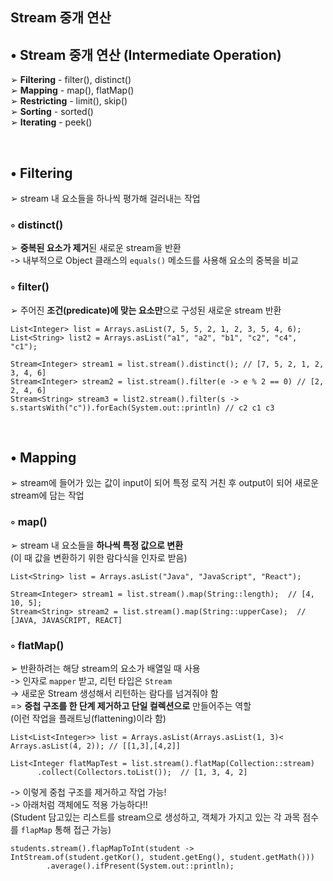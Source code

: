 Stream 중개 연산
------

## • Stream 중개 연산 (Intermediate Operation)  
➢ **Filtering** - filter(), distinct()  
➢ **Mapping** - map(), flatMap()  
➢ **Restricting** - limit(), skip()  
➢ **Sorting** - sorted()  
➢ **Iterating** - peek()  

&nbsp;  

## • Filtering  
➢ stream 내 요소들을 하나씩 평가해 걸러내는 작업  

### ◦ distinct()  
➢ **중복된 요소가 제거**된 새로운 stream을 반환  
-> 내부적으로 Object 클래스의 `equals()` 메소드를 사용해 요소의 중복을 비교  

### ◦ filter()  
➢ 주어진 **조건(predicate)에 맞는 요소만**으로 구성된 새로운 stream 반환  

```
List<Integer> list = Arrays.asList(7, 5, 5, 2, 1, 2, 3, 5, 4, 6);
List<String> list2 = Arrays.asList("a1", "a2", "b1", "c2", "c4", "c1");

Stream<Integer> stream1 = list.stream().distinct(); // [7, 5, 2, 1, 2, 3, 4, 6]
Stream<Integer> stream2 = list.stream().filter(e -> e % 2 == 0) // [2, 2, 4, 6]
Stream<String> stream3 = list2.stream().filter(s -> s.startsWith("c")).forEach(System.out::println) // c2 c1 c3
```

&nbsp;  

## • Mapping  
➢ stream에 들어가 있는 값이 input이 되어 특정 로직 거친 후 output이 되어 새로운 stream에 담는 작업  

### ◦ map()  
➢ stream 내 요소들을 **하나씩 특정 값으로 변환**  
(이 때 값을 변환하기 위한 람다식을 인자로 받음)  
```
List<String> list = Arrays.asList("Java", "JavaScript", "React");

Stream<Integer> stream1 = list.stream().map(String::length);  // [4, 10, 5];
Stream<String> stream2 = list.stream().map(String::upperCase);  // [JAVA, JAVASCRIPT, REACT]
```

### ◦ flatMap()  
➢ 반환하려는 해당 stream의 요소가 배열일 때 사용  
-> 인자로 `mapper` 받고, 리턴 타입은 `Stream`  
-> 새로운 Stream 생성해서 리턴하는 람다를 넘겨줘야 함  
=> **중첩 구조를 한 단계 제거하고 단일 컬렉션으로** 만들어주는 역할  
(이런 작업을 플래트닝(flattening)이라 함)  
```
List<List<Integer>> list = Arrays.asList(Arrays.asList(1, 3)< Arrays.asList(4, 2)); // [[1,3],[4,2]]

List<Integer flatMapTest = list.stream().flatMap(Collection::stream)
      .collect(Collectors.toList());  // [1, 3, 4, 2]
```
-> 이렇게 중첩 구조를 제거하고 작업 가능!  
-> 아래처럼 객체에도 적용 가능하다!!  
(Student 담고있는 리스트를 stream으로 생성하고, 객체가 가지고 있는 각 과목 점수를 `flapMap` 통해 접근 가능)  
```
students.stream().flapMapToInt(student -> IntStream.of(student.getKor(), student.getEng(), student.getMath()))
        .average().ifPresent(System.out::println);
```
&nbsp;  





